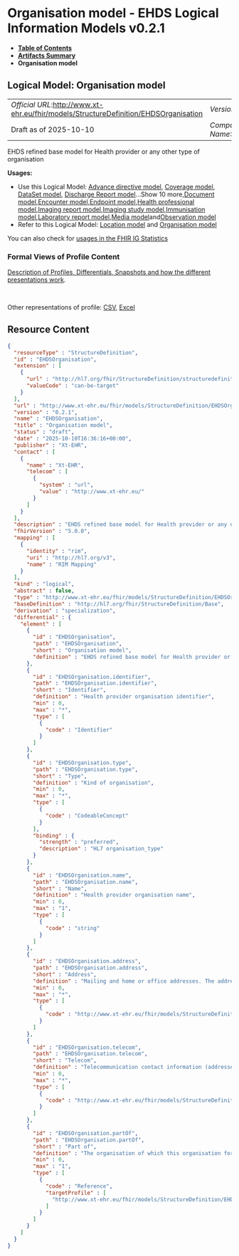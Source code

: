 # Organisation model - EHDS Logical Information Models v0.2.1

* [**Table of Contents**](toc.md)
* [**Artifacts Summary**](artifacts.md)
* **Organisation model**

## Logical Model: Organisation model 

| | |
| :--- | :--- |
| *Official URL*:http://www.xt-ehr.eu/fhir/models/StructureDefinition/EHDSOrganisation | *Version*:0.2.1 |
| Draft as of 2025-10-10 | *Computable Name*:EHDSOrganisation |

 
EHDS refined base model for Health provider or any other type of organisation 

**Usages:**

* Use this Logical Model: [Advance directive model](StructureDefinition-EHDSAdvanceDirective.md), [Coverage model](StructureDefinition-EHDSCoverage.md), [DataSet model](StructureDefinition-EHDSDataSet.md), [Discharge Report model](StructureDefinition-EHDSDischargeReport.md)...Show 10 more,[Document model](StructureDefinition-EHDSDocument.md),[Encounter model](StructureDefinition-EHDSEncounter.md),[Endpoint model](StructureDefinition-EHDSEndpoint.md),[Health professional model](StructureDefinition-EHDSHealthProfessional.md),[Imaging report model](StructureDefinition-EHDSImagingReport.md),[Imaging study model](StructureDefinition-EHDSImagingStudy.md),[Immunisation model](StructureDefinition-EHDSImmunisation.md),[Laboratory report model](StructureDefinition-EHDSLaboratoryReport.md),[Media model](StructureDefinition-EHDSMedia.md)and[Observation model](StructureDefinition-EHDSObservation.md)
* Refer to this Logical Model: [Location model](StructureDefinition-EHDSLocation.md) and [Organisation model](StructureDefinition-EHDSOrganisation.md)

You can also check for [usages in the FHIR IG Statistics](https://packages2.fhir.org/xig/xtehr.eu.ehds.models|current/StructureDefinition/EHDSOrganisation)

### Formal Views of Profile Content

 [Description of Profiles, Differentials, Snapshots and how the different presentations work](http://build.fhir.org/ig/FHIR/ig-guidance/readingIgs.html#structure-definitions). 

 

Other representations of profile: [CSV](StructureDefinition-EHDSOrganisation.csv), [Excel](StructureDefinition-EHDSOrganisation.xlsx) 



## Resource Content

```json
{
  "resourceType" : "StructureDefinition",
  "id" : "EHDSOrganisation",
  "extension" : [
    {
      "url" : "http://hl7.org/fhir/StructureDefinition/structuredefinition-type-characteristics",
      "valueCode" : "can-be-target"
    }
  ],
  "url" : "http://www.xt-ehr.eu/fhir/models/StructureDefinition/EHDSOrganisation",
  "version" : "0.2.1",
  "name" : "EHDSOrganisation",
  "title" : "Organisation model",
  "status" : "draft",
  "date" : "2025-10-10T16:36:16+00:00",
  "publisher" : "Xt-EHR",
  "contact" : [
    {
      "name" : "Xt-EHR",
      "telecom" : [
        {
          "system" : "url",
          "value" : "http://www.xt-ehr.eu/"
        }
      ]
    }
  ],
  "description" : "EHDS refined base model for Health provider or any other type of organisation",
  "fhirVersion" : "5.0.0",
  "mapping" : [
    {
      "identity" : "rim",
      "uri" : "http://hl7.org/v3",
      "name" : "RIM Mapping"
    }
  ],
  "kind" : "logical",
  "abstract" : false,
  "type" : "http://www.xt-ehr.eu/fhir/models/StructureDefinition/EHDSOrganisation",
  "baseDefinition" : "http://hl7.org/fhir/StructureDefinition/Base",
  "derivation" : "specialization",
  "differential" : {
    "element" : [
      {
        "id" : "EHDSOrganisation",
        "path" : "EHDSOrganisation",
        "short" : "Organisation model",
        "definition" : "EHDS refined base model for Health provider or any other type of organisation"
      },
      {
        "id" : "EHDSOrganisation.identifier",
        "path" : "EHDSOrganisation.identifier",
        "short" : "Identifier",
        "definition" : "Health provider organisation identifier",
        "min" : 0,
        "max" : "*",
        "type" : [
          {
            "code" : "Identifier"
          }
        ]
      },
      {
        "id" : "EHDSOrganisation.type",
        "path" : "EHDSOrganisation.type",
        "short" : "Type",
        "definition" : "Kind of organisation",
        "min" : 0,
        "max" : "*",
        "type" : [
          {
            "code" : "CodeableConcept"
          }
        ],
        "binding" : {
          "strength" : "preferred",
          "description" : "HL7 organisation_type"
        }
      },
      {
        "id" : "EHDSOrganisation.name",
        "path" : "EHDSOrganisation.name",
        "short" : "Name",
        "definition" : "Health provider organisation name",
        "min" : 0,
        "max" : "1",
        "type" : [
          {
            "code" : "string"
          }
        ]
      },
      {
        "id" : "EHDSOrganisation.address",
        "path" : "EHDSOrganisation.address",
        "short" : "Address",
        "definition" : "Mailing and home or office addresses. The addresses are always sequences of address parts (e.g. street address line, country, postcode, city) even if postal address formats may vary depending on the country. An address may or may not include a specific use code; if this attribute is not present it is assumed to be the default address useful for any purpose.",
        "min" : 0,
        "max" : "*",
        "type" : [
          {
            "code" : "http://www.xt-ehr.eu/fhir/models/StructureDefinition/EHDSAddress"
          }
        ]
      },
      {
        "id" : "EHDSOrganisation.telecom",
        "path" : "EHDSOrganisation.telecom",
        "short" : "Telecom",
        "definition" : "Telecommunication contact information (addresses) associated with a person, such as phone number, email, or messaging service. Multiple telecommunication addresses might be provided.",
        "min" : 0,
        "max" : "*",
        "type" : [
          {
            "code" : "http://www.xt-ehr.eu/fhir/models/StructureDefinition/EHDSTelecom"
          }
        ]
      },
      {
        "id" : "EHDSOrganisation.partOf",
        "path" : "EHDSOrganisation.partOf",
        "short" : "Part of",
        "definition" : "The organisation of which this organisation forms a part",
        "min" : 0,
        "max" : "1",
        "type" : [
          {
            "code" : "Reference",
            "targetProfile" : [
              "http://www.xt-ehr.eu/fhir/models/StructureDefinition/EHDSOrganisation"
            ]
          }
        ]
      }
    ]
  }
}

```

